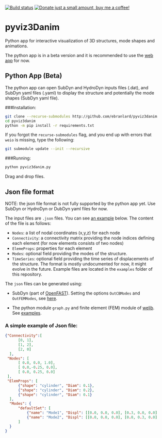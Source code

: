 [![Build status](https://github.com/ebranlard/pyviz3danim/workflows/Tests/badge.svg)](https://github.com/ebranlard/pyviz3danim/actions?query=workflow%3A%22Tests%22)
<a href="https://www.buymeacoffee.com/hTpOQGl" rel="nofollow"><img alt="Donate just a small amount, buy me a coffee!" src="https://warehouse-camo.cmh1.psfhosted.org/1c939ba1227996b87bb03cf029c14821eab9ad91/68747470733a2f2f696d672e736869656c64732e696f2f62616467652f446f6e6174652d4275792532306d6525323061253230636f666665652d79656c6c6f77677265656e2e737667"></a>
# pyviz3Danim

Python app for interactive visualization of 3D structures, mode shapes and animations.

The python app is in a beta version and it is recommended to use the [web app](https://github.com/ebranlard/viz3danim) for now.


## Python App (Beta)

The python app can open SubDyn and HydroDyn inputs files (.dat), and SubDyn yaml files (.yaml) to display the structure and potentially the mode shapes (SubDyn yaml file).

###Installation:
```bash
git clone --recurse-submodules http://github.com/ebranlard/pyviz3danim
cd pyviz3danim
python -m pip install -r requirements.txt
```

If you forgot the `recurse-submodules` flag, and you end up with errors that `weio` is missing, type the following:
```bash
git submodule update --init --recursive
```

###Running:
```bash
python pyviz3danim.py
```

Drag and drop files.



## Json file format

NOTE: the json file format is not fully supported by the python app yet. Use SubDyn or HydroDyn or DubDyn yaml files for now.


The input files are `.json` files. You can see [an example](#a-simple-example-of-json-file) below.
The content of the file is as follows: 

  - `Nodes`: a list of nodal coordinates (x,y,z) for each node
  - `Connectivity`: a connectivity matrix providing the node indices defining each element (for now elements consists of two nodes)
  - `ElemeProps`: properties for each element
  - `Modes`: optional field providing the modes of the structure. 
  - `TimeSeries`: optional field providing the time series of displacements of the structure.
The format is mostly undocumented for now, it might evolve in the future. 
Example files are located in the `examples` folder of this repository. 

The `json` files can be generated using: 

 - SubDyn (part of [OpenFAST](https://github.com/openfast/openfast)). Setting the options `OutCBModes` and `OutFEMModes`, see [here](https://openfast.readthedocs.io/en/dev/source/user/subdyn/input_files.html#output-summary-and-outfile).

 - The python module `graph.py` and finite element (FEM) module of [welib](https://github.com/ebranlard/welib). See [examples](https://github.com/ebranlard/welib/tree/dev/welib/FEM/examples).


### A simple example of Json file:

```json
{"Connectivity":[
      [0, 1],
      [1, 2],
      [2, 0]
  ],
 "Nodes": [
      [ 0.0, 0.0, 1.0],
      [ 0.0,-0.25, 0.0], 
      [ 0.0, 0.25, 0.0]
 ],
 "ElemProps": [
      {"shape": "cylinder", "Diam": 0.1},
      {"shape": "cylinder", "Diam": 0.2},
      {"shape": "cylinder", "Diam": 0.1}
  ],
  "Modes": {
      "defaultSet": [
          {"name": "Mode1", "Displ": [[0.0, 0.0, 0.0], [0.3, 0.0, 0.0], [0.3, 0.0, 0.0]]},
          {"name": "Mode2", "Displ": [[0.0, 0.0, 0.0], [0.0, 0.3, 0.0], [0.0, 0.3, 0.0]]}
      ]
  }
}
```







